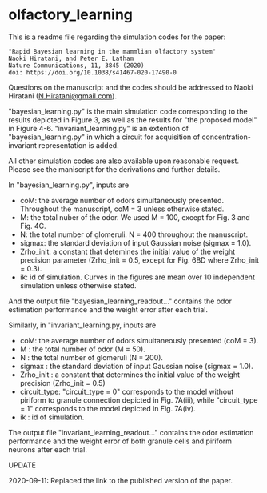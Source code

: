 # olfactory_learning

This is a readme file regarding the simulation codes for the paper:

	"Rapid Bayesian learning in the mammlian olfactory system"
	Naoki Hiratani, and Peter E. Latham
	Nature Communications, 11, 3845 (2020)
	doi: https://doi.org/10.1038/s41467-020-17490-0

Questions on the manuscript and the codes should be addressed to Naoki Hiratani (N.Hiratani@gmail.com).

"bayesian_learning.py" is the main simulation code corresponding to the results depicted in Figure 3, as well as the results for "the proposed model" in Figure 4-6.
"invariant_learning.py" is an extention of "bayesian_learning.py" in which a circuit for acquisition of concentration-invariant representation is added. 

All other simulation codes are also available upon reasonable request.
Please see the maniscript for the derivations and further details.

In "bayesian_learning.py", inputs are

* coM: the average number of odors simultaneously presented. Throughout the manuscript, coM = 3 unless otherwise stated.
* M: the total nuber of the odor. We used M = 100, except for Fig. 3 and Fig. 4C.
* N: the total number of glomeruli. N = 400 throughout the manuscript.
* sigmax: the standard deviation of input Gaussian noise (sigmax = 1.0). 
* Zrho_init: a constant that detemines the initial value of the weight precision parameter (Zrho_init = 0.5, except for Fig. 6BD where Zrho_init = 0.3).
* ik: id of simulation. Curves in the figures are mean over 10 independent simulation unless otherwise stated.

And the output file "bayesian_learning_readout..." contains the odor estimation performance and the weight error after each trial.


Similarly, in "invariant_learning.py, inputs are

* coM: the average number of odors simultaneously presented (coM = 3).
* M : the total number of odor (M = 50).
* N : the total number of glomeruli (N = 200).
* sigmax : the standard deviation of input Gaussian noise (sigmax = 1.0).
* Zrho_init : a constant that determines the initial value of the weight precision (Zrho_init = 0.5)
* circuit_type: "circuit_type = 0" corresponds to the model without piriform to granule connection depicted in Fig. 7A(iii), while "circuit_type = 1" corresponds to the model depicted in Fig. 7A(iv).
* ik : id of simulation.

The output file "invariant_learning_readout..." contains the odor estimation performance and the weight error of both granule cells and piriform neurons after each trial.

UPDATE

2020-09-11: Replaced the link to the published version of the paper.

